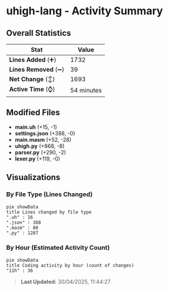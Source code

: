 # uhigh-lang - Activity Summary 

## Overall Statistics

| Stat                   | Value                                                             |
| ---------------------- | ----------------------------------------------------------------- |
| **Lines Added** (➕)   | 1732                                          |
| **Lines Removed** (➖) | 39                                        |
| **Net Change** (↕)    | 1693                |
| **Active Time** (⌚)   | 54 minutes |


## Modified Files
- **main.uh** (+15, -1)
- **settings.json** (+388, -0)
- **main.masm** (+52, -28)
- **uhigh.py** (+868, -8)
- **parser.py** (+290, -2)
- **lexer.py** (+119, -0)

## Visualizations

### By File Type (Lines Changed)

```mermaid
pie showData
title Lines changed by file type
".uh" : 16
".json" : 388
".masm" : 80
".py" : 1287
```

### By Hour (Estimated Activity Count)

```mermaid
pie showData
title Coding activity by hour (count of changes)
"11h" : 36
```


> **Last Updated:** 30/04/2025, 11:44:27